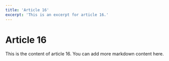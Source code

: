 ```yaml
---
title: 'Article 16'
excerpt: 'This is an excerpt for article 16.'
---
```


# Article 16

This is the content of article 16. You can add more markdown content here.
